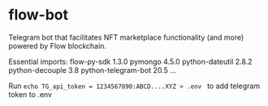 # flow-bot
Telegram bot that facilitates NFT marketplace functionality (and more) powered by Flow blockchain.


Essential imports: 
flow-py-sdk         1.3.0
pymongo             4.5.0
python-dateutil     2.8.2
python-decouple     3.8
python-telegram-bot 20.5
...

Run ```echo TG_api_token = 1234567890:ABCD....XYZ > .env ``` to add telegram token to .env


